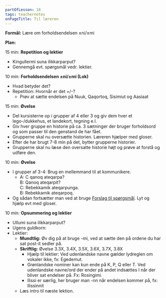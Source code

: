 ```yaml
---
partOfLesson: 18
tags: teachernotes
onPageTitle: Til læreren
---
```

**Formål:** Lære om forholdsendelsen ±ni/±mi

**Plan:**

15 min: **Repetition og lektier**

- Kingullermi suna ilikkarparput?
- Gennemgå evt. spørgsmål vedr. lektier.

10 min: **Forholdsendelsen ±ni/±mi (Lok)**
- Hvad betyder det?
- Repetition: Hvornår er det +/-?
    - Prøv at sætte endelsen på Nuuk, Qaqortoq, Sisimiut og Aasiaat
    
15 min: **Øvelse**

- Del kursisterne op i grupper af 4 eller 3 og giv dem hver et lego-/dukkehus, et landekort, tegning e.l.
- Giv hver gruppe en historie på ca. 3 sætninger der bruger forholdsord og som passer til den genstand de har fået.
- Grupperne skal nu oversætte historien. Læreren hjælper med gloser.
- Efter de har brugt 7-8 min på det, bytter grupperne historier.
- Grupperne skal nu læse den oversatte historie højt og prøve at forstå og udføre den.

10 min: **Øvelse**

- I grupper af 3-4: Brug en mellemmand til at kommunikere.
    - A: C qanoq ateqarpa?
    <br>B: Qanoq ateqarpit?
    <br>C: Rebekkamik ateqarpunga.
    <br>B: Rebekkamik ateqarpoq.
- Og sådan fortsætter man ved at bruge [Forslag til spørgsmål]({{'/kursus/modul-2/parloer/spoergsmaal/'|url}}). Lyt og hjælp evt med gloser.

10 min: **Opsummering og lektier**

- Ullumi suna ilikkarparput?
- Ugens guldkorn: 
- Lektier:
    - **Mundtlig:** Øv dig på at bruge -mi, ved at sætte den på ordene du har sat post-it sedler på.
    - **Skriftlig:** Øvelse 3.3X, 3.4X, 3.5X, 3.6X, 3.7X, 3.8X
        - Hjælp til lektier: Ved udenlandske navne gælder lydreglen om vokaler ikke, fx: Egedemut.
        - Grønlandske nominer kan kun ende på K, P, Q eller T. Ved udenlandske navne/ord der ender på andet indsættes I når der bliver sat endelser på. Fx: Rosingimi.
        - Ilissi er særlig, her bruger man -nn når endelsen kommer på, fx: Ilissinnit
    - Læs intro til næste lektion.
